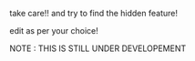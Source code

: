 take care!! and try to find the hidden feature!

edit as per your choice!

NOTE : THIS IS STILL UNDER DEVELOPEMENT
